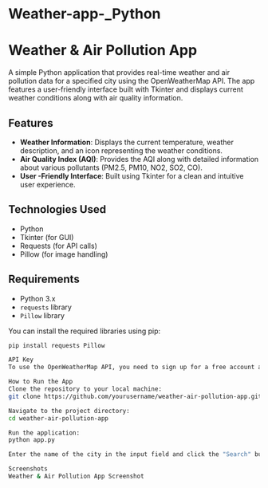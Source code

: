# Weather-app-_Python
# Weather & Air Pollution App

A simple Python application that provides real-time weather and air pollution data for a specified city using the OpenWeatherMap API. The app features a user-friendly interface built with Tkinter and displays current weather conditions along with air quality information.

## Features

- **Weather Information**: Displays the current temperature, weather description, and an icon representing the weather conditions.
- **Air Quality Index (AQI)**: Provides the AQI along with detailed information about various pollutants (PM2.5, PM10, NO2, SO2, CO).
- **User -Friendly Interface**: Built using Tkinter for a clean and intuitive user experience.

## Technologies Used

- Python
- Tkinter (for GUI)
- Requests (for API calls)
- Pillow (for image handling)

## Requirements

- Python 3.x
- `requests` library
- `Pillow` library

You can install the required libraries using pip:

```bash
pip install requests Pillow

API Key
To use the OpenWeatherMap API, you need to sign up for a free account and obtain an API key. Replace the API_KEY variable in the code with your own API key.

How to Run the App
Clone the repository to your local machine:
git clone https://github.com/yourusername/weather-air-pollution-app.git

Navigate to the project directory:
cd weather-air-pollution-app

Run the application:
python app.py

Enter the name of the city in the input field and click the "Search" button to retrieve weather and air pollution data.

Screenshots
Weather & Air Pollution App Screenshot









